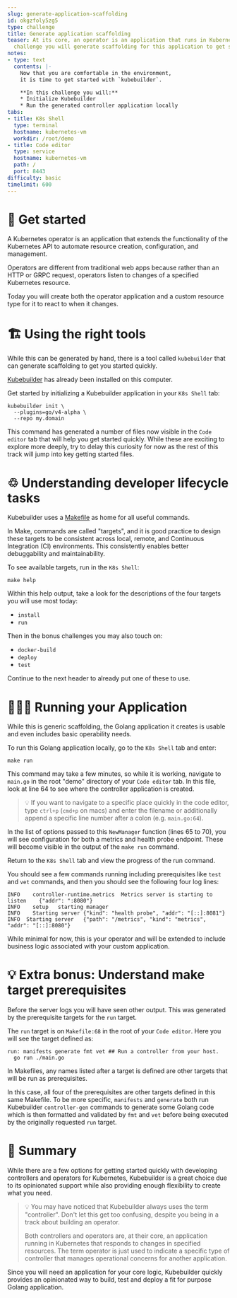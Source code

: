 ```yaml
---
slug: generate-application-scaffolding
id: okgzfoly5zg5
type: challenge
title: Generate application scaffolding
teaser: At its core, an operator is an application that runs in Kubernetes. In this
  challenge you will generate scaffolding for this application to get started quickly.
notes:
- type: text
  contents: |-
    Now that you are comfortable in the environment,
    it is time to get started with `kubebuilder`.

    **In this challenge you will:**
    * Initialize Kubebuilder
    * Run the generated controller application locally
tabs:
- title: K8s Shell
  type: terminal
  hostname: kubernetes-vm
  workdir: /root/demo
- title: Code editor
  type: service
  hostname: kubernetes-vm
  path: /
  port: 8443
difficulty: basic
timelimit: 600
---
```


🚀 Get started
==============

A Kubernetes operator is an application that extends the functionality of the Kubernetes API to automate resource creation, configuration, and management.

Operators are different from traditional web apps because rather than an HTTP or GRPC request, operators listen to changes of a specified Kubernetes resource.

Today you will create both the operator application and a custom resource type for it to react to when it changes.

🏗 Using the right tools
==============

While this can be generated by hand, there is a tool called `kubebuilder` that can generate scaffolding to get you started quickly.

[Kubebuilder](https://github.com/kubernetes-sigs/kubebuilder) has already been installed on this computer.

Get started by initializing a Kubebuilder application in your `K8s Shell` tab:

```
kubebuilder init \
  --plugins=go/v4-alpha \
  --repo my.domain
```

This command has generated a number of files now visible in the `Code editor` tab that will help you get started quickly. While these are exciting to explore more deeply, try to delay this curiosity for now as the rest of this track will jump into key getting started files.

♲ Understanding developer lifecycle tasks
==============

Kubebuilder uses a [Makefile](https://www.gnu.org/software/make/manual/html_node/Introduction.html) as home for all useful commands.

In Make, commands are called "targets", and it is good practice to design these targets to be consistent across local, remote, and Continuous Integration (CI) environments. This consistently enables better debuggability and maintainability.

To see available targets, run in the `K8s Shell`:

```
make help
```

Within this help output, take a look for the descriptions of the four targets you will use most today:
* `install`
* `run`

Then in the bonus challenges you may also touch on:
* `docker-build`
* `deploy`
* `test`

Continue to the next header to already put one of these to use.


👩🏾‍💻 Running your Application
==============

While this is generic scaffolding, the Golang application it creates is usable and even includes basic operability needs.

To run this Golang application locally, go to the `K8s Shell` tab and enter:

```
make run
```

This command may take a few minutes, so while it is working, navigate to `main.go` in the root "demo" directory of your `Code editor` tab. In this file, look at line 64 to see where the controller application is created.

> 💡 If you want to navigate to a specific place quickly in the code editor, type `ctrl+p` (`cmd+p` on macs) and enter the filename or additionally append a specific line number after a colon (e.g. `main.go:64`).

In the list of options passed to this `NewManager` function (lines 65 to 70), you will see configuration for both a metrics and health probe endpoint. These will become visible in the output of the `make run` command.

Return to the `K8s Shell` tab and view the progress of the run command.

You should see a few commands running including prerequisites like `test` and `vet` commands, and then you should see the following four log lines:

```
INFO	controller-runtime.metrics	Metrics server is starting to listen	{"addr": ":8080"}
INFO	setup	starting manager
INFO	Starting server	{"kind": "health probe", "addr": "[::]:8081"}
INFO  Starting server	{"path": "/metrics", "kind": "metrics", "addr": "[::]:8080"}
```

While minimal for now, this is your operator and will be extended to include business logic associated with your custom application.


💡 Extra bonus: Understand make target prerequisites
==============

Before the server logs you will have seen other output. This was generated by the prerequisite targets for the `run` target.

The `run` target is on `Makefile:68` in the root of your `Code editor`. Here you will see the target defined as:

```
run: manifests generate fmt vet ## Run a controller from your host.
  go run ./main.go
```

In Makefiles, any names listed after a target is defined are other targets that will be run as prerequisites.

In this case, all four of the prerequisites are other targets defined in this same Makefile. To be more specific, `manifests` and `generate` both run Kubebuilder `controller-gen` commands to generate some Golang code which is then formatted and validated by `fmt` and `vet` before being executed by the originally requested `run` target.


📕 Summary
==============

While there are a few options for getting started quickly with developing controllers and operators for Kubernetes, Kubebuilder is a great choice due to its opinionated support while also providing enough flexibility to create what you need.

> 💡 You may have noticed that Kubebuilder always uses the term "controller". Don't let this get too confusing, despite you being in a track about building an operator.
>
> Both controllers and operators are, at their core, an application running in Kubernetes that responds to changes in specified resources. The term operator is just used to indicate a specific type of controller that manages operational concerns for another application.

Since you will need an application for your core logic, Kubebuilder quickly provides an opinionated way to build, test and deploy a fit for purpose Golang application.
